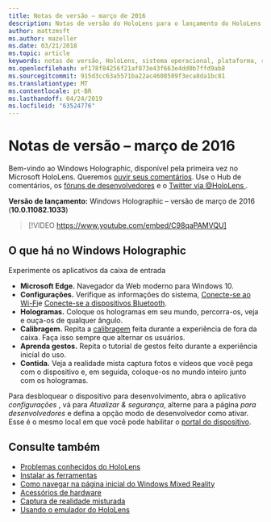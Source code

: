 ```yaml
---
title: Notas de versão – março de 2016
description: Notas de versão do HoloLens para o lançamento do HoloLens e do Windows Holographic.
author: mattzmsft
ms.author: mazeller
ms.date: 03/21/2018
ms.topic: article
keywords: notas de versão, HoloLens, sistema operacional, plataforma, recursos, compilação, lançamento
ms.openlocfilehash: ef178f84256f21af873e43f663e4dd0b7ffd9ab8
ms.sourcegitcommit: 915d3cc63a5571ba22ac4608589f3eca8da1bc81
ms.translationtype: MT
ms.contentlocale: pt-BR
ms.lasthandoff: 04/24/2019
ms.locfileid: "63524776"
---
```

# <a name="release-notes---march-2016"></a>Notas de versão – março de 2016

Bem-vindo ao Windows Holographic, disponível pela primeira vez no Microsoft HoloLens. Queremos [ouvir seus comentários](give-us-feedback.md). Use o Hub de comentários, os [fóruns de desenvolvedores](https://forums.hololens.com) e o [Twitter via @HoloLens ](https://twitter.com/hololens).

**Versão de lançamento:** Windows Holographic – versão de março de 2016 (**10.0.11082.1033**)

>[!VIDEO https://www.youtube.com/embed/C98qaPAMVQU]

## <a name="whats-in-windows-holographic"></a>O que há no Windows Holographic

Experimente os aplicativos da caixa de entrada
* **Microsoft Edge.** Navegador da Web moderno para Windows 10.
* **Configurações.** Verifique as informações do sistema, [Conecte-se ao Wi-Fi](connecting-to-wi-fi-on-hololens.md)e [Conecte-se a dispositivos Bluetooth](hardware-accessories.md).
* **Hologramas.** Coloque os hologramas em seu mundo, percorra-os, veja e ouça-os de qualquer ângulo.
* **Calibragem.** Repita a [calibragem](calibration.md) feita durante a experiência de fora da caixa. Faça isso sempre que alternar os usuários.
* **Aprenda gestos.** Repita o tutorial de gestos feito durante a experiência inicial do uso.
* **Contida.** Veja a realidade mista captura fotos e vídeos que você pega com o dispositivo e, em seguida, coloque-os no mundo inteiro junto com os hologramas.

Para desbloquear o dispositivo para desenvolvimento, abra o aplicativo *configurações* , vá para *Atualizar & segurança*, alterne para a página *para desenvolvedores* e defina a opção modo de desenvolvedor como ativar. Esse é o mesmo local em que você pode habilitar o [portal do dispositivo](using-the-windows-device-portal.md).

## <a name="see-also"></a>Consulte também
* [Problemas conhecidos do HoloLens](hololens-known-issues.md)
* [Instalar as ferramentas](install-the-tools.md)
* [Como navegar na página inicial do Windows Mixed Reality](navigating-the-windows-mixed-reality-home.md)
* [Acessórios de hardware](hardware-accessories.md)
* [Captura de realidade misturada](mixed-reality-capture.md)
* [Usando o emulador do HoloLens](using-the-hololens-emulator.md)
